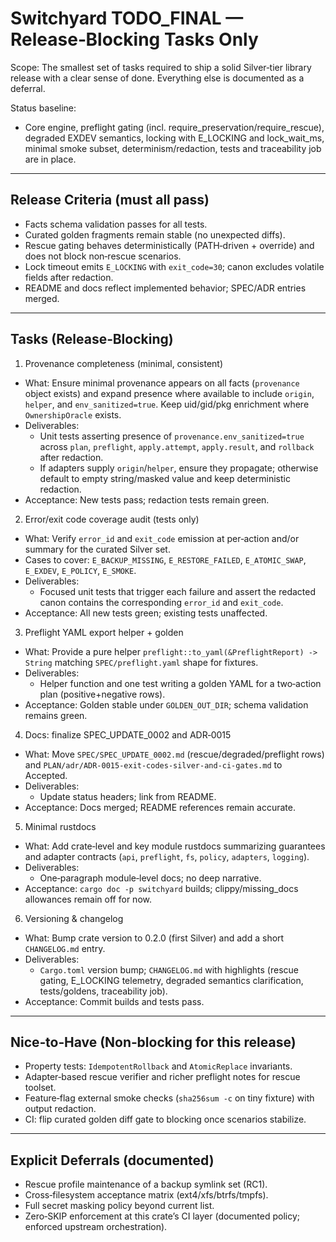 # Switchyard TODO_FINAL — Release‑Blocking Tasks Only

Scope: The smallest set of tasks required to ship a solid Silver‑tier library release with a clear sense of done. Everything else is documented as a deferral.

Status baseline:

- Core engine, preflight gating (incl. require_preservation/require_rescue), degraded EXDEV semantics, locking with E_LOCKING and lock_wait_ms, minimal smoke subset, determinism/redaction, tests and traceability job are in place.

---

## Release Criteria (must all pass)

- Facts schema validation passes for all tests.
- Curated golden fragments remain stable (no unexpected diffs).
- Rescue gating behaves deterministically (PATH‑driven + override) and does not block non‑rescue scenarios.
- Lock timeout emits `E_LOCKING` with `exit_code=30`; canon excludes volatile fields after redaction.
- README and docs reflect implemented behavior; SPEC/ADR entries merged.

---

## Tasks (Release‑Blocking)

1) Provenance completeness (minimal, consistent)

- What: Ensure minimal provenance appears on all facts (`provenance` object exists) and expand presence where available to include `origin`, `helper`, and `env_sanitized=true`. Keep uid/gid/pkg enrichment where `OwnershipOracle` exists.
- Deliverables:
  - Unit tests asserting presence of `provenance.env_sanitized=true` across `plan`, `preflight`, `apply.attempt`, `apply.result`, and `rollback` after redaction.
  - If adapters supply `origin`/`helper`, ensure they propagate; otherwise default to empty string/masked value and keep deterministic redaction.
- Acceptance: New tests pass; redaction tests remain green.

2) Error/exit code coverage audit (tests only)

- What: Verify `error_id` and `exit_code` emission at per‑action and/or summary for the curated Silver set.
- Cases to cover: `E_BACKUP_MISSING`, `E_RESTORE_FAILED`, `E_ATOMIC_SWAP`, `E_EXDEV`, `E_POLICY`, `E_SMOKE`.
- Deliverables:
  - Focused unit tests that trigger each failure and assert the redacted canon contains the corresponding `error_id` and `exit_code`.
- Acceptance: All new tests green; existing tests unaffected.

3) Preflight YAML export helper + golden

- What: Provide a pure helper `preflight::to_yaml(&PreflightReport) -> String` matching `SPEC/preflight.yaml` shape for fixtures.
- Deliverables:
  - Helper function and one test writing a golden YAML for a two‑action plan (positive+negative rows).
- Acceptance: Golden stable under `GOLDEN_OUT_DIR`; schema validation remains green.

4) Docs: finalize SPEC_UPDATE_0002 and ADR‑0015

- What: Move `SPEC/SPEC_UPDATE_0002.md` (rescue/degraded/preflight rows) and `PLAN/adr/ADR-0015-exit-codes-silver-and-ci-gates.md` to Accepted.
- Deliverables:
  - Update status headers; link from README.
- Acceptance: Docs merged; README references remain accurate.

5) Minimal rustdocs

- What: Add crate‑level and key module rustdocs summarizing guarantees and adapter contracts (`api`, `preflight`, `fs`, `policy`, `adapters`, `logging`).
- Deliverables:
  - One‑paragraph module‑level docs; no deep narrative.
- Acceptance: `cargo doc -p switchyard` builds; clippy/missing_docs allowances remain off for now.

6) Versioning & changelog

- What: Bump crate version to 0.2.0 (first Silver) and add a short `CHANGELOG.md` entry.
- Deliverables:
  - `Cargo.toml` version bump; `CHANGELOG.md` with highlights (rescue gating, E_LOCKING telemetry, degraded semantics clarification, tests/goldens, traceability job).
- Acceptance: Commit builds and tests pass.

---

## Nice‑to‑Have (Non‑blocking for this release)

- Property tests: `IdempotentRollback` and `AtomicReplace` invariants.
- Adapter‑based rescue verifier and richer preflight notes for rescue toolset.
- Feature‑flag external smoke checks (`sha256sum -c` on tiny fixture) with output redaction.
- CI: flip curated golden diff gate to blocking once scenarios stabilize.

---

## Explicit Deferrals (documented)

- Rescue profile maintenance of a backup symlink set (RC1).
- Cross‑filesystem acceptance matrix (ext4/xfs/btrfs/tmpfs).
- Full secret masking policy beyond current list.
- Zero‑SKIP enforcement at this crate’s CI layer (documented policy; enforced upstream orchestration).
